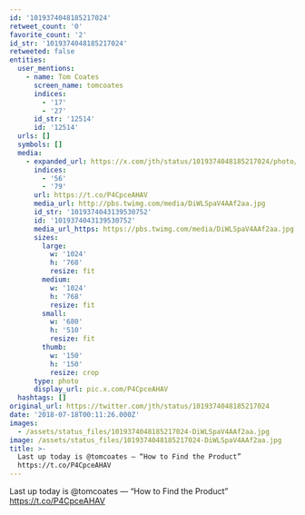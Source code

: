 ```yaml
---
id: '1019374048185217024'
retweet_count: '0'
favorite_count: '2'
id_str: '1019374048185217024'
retweeted: false
entities:
  user_mentions:
    - name: Tom Coates
      screen_name: tomcoates
      indices:
        - '17'
        - '27'
      id_str: '12514'
      id: '12514'
  urls: []
  symbols: []
  media:
    - expanded_url: https://x.com/jth/status/1019374048185217024/photo/1
      indices:
        - '56'
        - '79'
      url: https://t.co/P4CpceAHAV
      media_url: http://pbs.twimg.com/media/DiWLSpaV4AAf2aa.jpg
      id_str: '1019374043139530752'
      id: '1019374043139530752'
      media_url_https: https://pbs.twimg.com/media/DiWLSpaV4AAf2aa.jpg
      sizes:
        large:
          w: '1024'
          h: '768'
          resize: fit
        medium:
          w: '1024'
          h: '768'
          resize: fit
        small:
          w: '680'
          h: '510'
          resize: fit
        thumb:
          w: '150'
          h: '150'
          resize: crop
      type: photo
      display_url: pic.x.com/P4CpceAHAV
  hashtags: []
original_url: https://twitter.com/jth/status/1019374048185217024
date: '2018-07-18T00:11:26.000Z'
images:
  - /assets/status_files/1019374048185217024-DiWLSpaV4AAf2aa.jpg
image: /assets/status_files/1019374048185217024-DiWLSpaV4AAf2aa.jpg
title: >-
  Last up today is @tomcoates — “How to Find the Product”
  https://t.co/P4CpceAHAV
---
```


Last up today is @tomcoates — “How to Find the Product” https://t.co/P4CpceAHAV